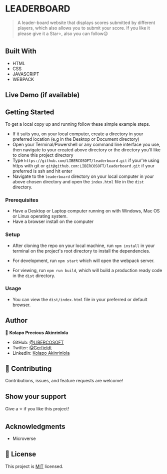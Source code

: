 # LEADERBOARD

> A leader-board website that displays scores submitted by different players, which also allows you to submit your score.
> If you like it please give it a Star⭐️, also you can follow:wink:

## Built With

- HTML
- CSS
- JAVASCRIPT
- WEBPACK

## Live Demo (if available)

<!-- - <https://libercosoft.github.io/todo-webpack/dist/> -->

## Getting Started

To get a local copy up and running follow these simple example steps.

- If it suits you, on your local computer, create a directory in your preferred location (e.g in the Desktop or Document directory)
- Open your Terminal/Powershell or any command line interface you use, then navigate to your created above directory or the directory you'll like to clone this project directory
- Type `https://github.com/LIBERCOSOFT/leaderboard.git` if your're using https with git or `git@github.com:LIBERCOSOFT/leaderboard.git` if your preferred is ssh and hit enter
- Navigate to the `leaderboard` directory on your local computer in your above chosen directory and open the `index.html` file in the `dist` directory.

### Prerequisites

- Have a Desktop or Laptop computer running on with Windows, Mac OS or Linux operating system.
- Have a browser install on the computer

### Setup

- After cloning the repo on your local machine, run `npm install` in your terminal on the project's root directory to install the dependencies.

- For development, run `npm start` which will open the webpack server.
- For viewing, run `npm run build`, which will build a production ready code in the `dist` directory.

### Usage

- You can view the `dist/index.html` file in your preferred or default browser.

## Author

👤 **Kolapo Precious Akinrinlola**

- GitHub: [@LIBERCOSOFT](https://github.com/LIBERCOSOFT)
- Twitter: [@Gerfieldt](https://twitter.com/Gerfieldt)
- LinkedIn: [Kolapo Akinrinlola](https://linkedin.com/in/kolapo-akinrinlola-072097110)

## 🤝 Contributing

Contributions, issues, and feature requests are welcome!

## Show your support

Give a ⭐️ if you like this project!

## Acknowledgments

- Microverse

## 📝 License

This project is [MIT](./LICENSE) licensed.
